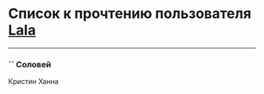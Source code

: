 # Список к прочтению пользователя [Lala](http://vk.com/id76187635)
---

### `` Соловей
Кристин Ханна

